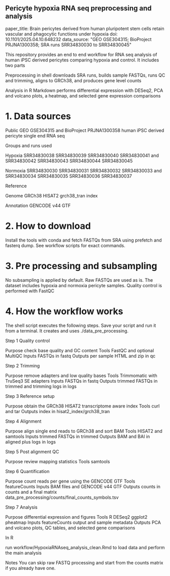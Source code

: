 ## Pericyte hypoxia RNA seq preprocessing and analysis

paper_title: Brain pericytes derived from human pluripotent stem cells retain vascular and phagocytic functions under hypoxia
doi: 10.1101/2025.04.10.648232
data_source: "GEO GSE304315; BioProject PRJNA1300358; SRA runs SRR34830030 to SRR34830045"


This repository provides an end to end workflow for RNA seq analysis of human iPSC derived pericytes comparing hypoxia and control.
It includes two parts

Preprocessing in shell
downloads SRA runs, builds sample FASTQs, runs QC and trimming, aligns to GRCh38, and produces gene level counts

Analysis in R Markdown
performs differential expression with DESeq2, PCA and volcano plots, a heatmap, and selected gene expression comparisons

# 1. Data sources
Public GEO GSE304315 and BioProject PRJNA1300358 human iPSC derived pericyte single end RNA seq

Groups and runs used

Hypoxia SRR34830038 SRR34830039 SRR34830040 SRR34830041 and SRR34830042 SRR34830043 SRR34830044 SRR34830045

Normoxia SRR34830030 SRR34830031 SRR34830032 SRR34830033 and SRR34830034 SRR34830035 SRR34830036 SRR34830037

Reference

Genome GRCh38 HISAT2 grch38_tran index

Annotation GENCODE v44 GTF

# 2. How to download
Install the tools with conda and fetch FASTQs from SRA using prefetch and fasterq dump. See workflow scripts for exact commands.

# 3. Pre processing and subsampling
No subsampling is applied by default. Raw FASTQs are used as is. The dataset includes hypoxia and normoxia pericyte samples.
Quality control is performed with FastQC

# 4. How the workflow works
The shell script executes the following steps. Save your script and run it from a terminal. It creates and uses ./data_pre_processing.

Step 1 Quality control

Purpose check base quality and GC content
Tools FastQC and optional MultiQC
Inputs FASTQs in fastq
Outputs per sample HTML and zip in qc

Step 2 Trimming

Purpose remove adapters and low quality bases
Tools Trimmomatic with TruSeq3 SE adapters
Inputs FASTQs in fastq
Outputs trimmed FASTQs in trimmed and trimming logs in logs

Step 3 Reference setup

Purpose obtain the GRCh38 HISAT2 transcriptome aware index
Tools curl and tar
Outputs index in hisat2_index/grch38_tran

Step 4 Alignment

Purpose align single end reads to GRCh38 and sort BAM
Tools HISAT2 and samtools
Inputs trimmed FASTQs in trimmed
Outputs BAM and BAI in aligned plus logs in logs

Step 5 Post alignment QC

Purpose review mapping statistics
Tools samtools

Step 6 Quantification

Purpose count reads per gene using the GENCODE GTF
Tools featureCounts
Inputs BAM files and GENCODE v44 GTF
Outputs counts in counts and a final matrix data_pre_processing/counts/final_counts_symbols.tsv

Step 7 Analysis

Purpose differential expression and figures
Tools R DESeq2 ggplot2 pheatmap
Inputs featureCounts output and sample metadata
Outputs PCA and volcano plots, QC tables, and selected gene comparisons

In R

run workflow/HypoxiaRNAseq_analysis_clean.Rmd to load data and perform the main analysis

Notes
You can skip raw FASTQ processing and start from the counts matrix if you already have one.
